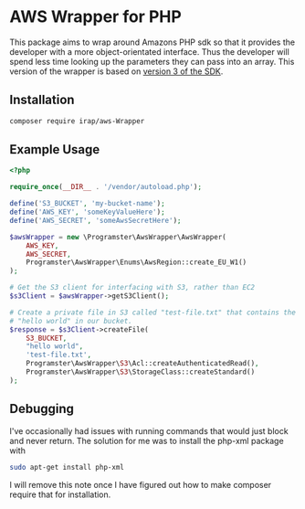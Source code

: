 AWS Wrapper for PHP
========================

This package aims to wrap around Amazons PHP sdk so that it provides the developer with a more object-orientated interface. Thus the developer will spend less time looking up the parameters they can pass into an array.
This version of the wrapper is based on [version 3 of the SDK](https://docs.aws.amazon.com/aws-sdk-php/v3/api/).

## Installation
```bash
composer require irap/aws-Wrapper
```

## Example Usage

```php
<?php

require_once(__DIR__ . '/vendor/autoload.php');

define('S3_BUCKET', 'my-bucket-name');
define('AWS_KEY', 'someKeyValueHere');
define('AWS_SECRET', 'someAwsSecretHere');

$awsWrapper = new \Programster\AwsWrapper\AwsWrapper(
    AWS_KEY,
    AWS_SECRET,
    Programster\AwsWrapper\Enums\AwsRegion::create_EU_W1()
);

# Get the S3 client for interfacing with S3, rather than EC2
$s3Client = $awsWrapper->getS3Client();

# Create a private file in S3 called "test-file.txt" that contains the text
# "hello world" in our bucket.
$response = $s3Client->createFile(
    S3_BUCKET,
    "hello world",
    'test-file.txt',
    Programster\AwsWrapper\S3\Acl::createAuthenticatedRead(),
    Programster\AwsWrapper\S3\StorageClass::createStandard()
);

```

## Debugging
I've occasionally had issues with running commands that would just block and never return. The solution for me was to install the php-xml package with

```bash
sudo apt-get install php-xml
```

I will remove this note once I have figured out how to make composer require that for installation.
